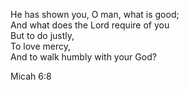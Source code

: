 He has shown you, O man, what is good; \
And what does the Lord require of you \
But to do justly, \
To love mercy, \
And to walk humbly with your God?

Micah 6:8
